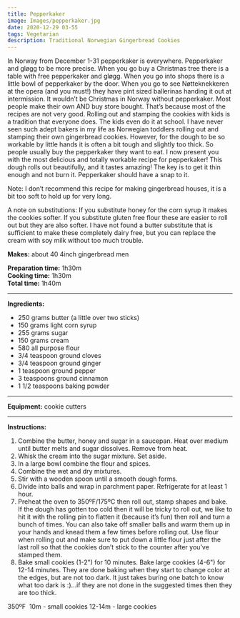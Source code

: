 ```yaml
---
title: Pepperkaker
image: Images/pepperkaker.jpg
date: 2020-12-29 03-55
tags: Vegetarian
description: Traditional Norwegian Gingerbread Cookies
---
```

In Norway from December 1-31 pepperkaker is everywhere. Pepperkaker and gløgg to be more precise. When you go buy a Christmas tree there is a table with free pepperkaker and gløgg. When you go into shops there is a little bowl of pepperkaker by the door. When you go to see Nøtteknekkeren at the opera (and you must!) they have pint sized ballerinas handing it out at intermission. It wouldn’t be Christmas in Norway without pepperkaker. Most people make their own AND buy store bought. That’s because most of the recipes are not very good. Rolling out and stamping the cookies with kids is a tradition that everyone does. The kids even do it at school. I have never seen such adept bakers in my life as Norwegian toddlers rolling out and stamping their own gingerbread cookies. However, for the dough to be so workable by little hands it is often a bit tough and slightly too thick. So people usually buy the pepperkaker they want to eat. I now present you with the most delicious and totally workable recipe for pepperkaker! This dough rolls out beautifully, and it tastes amazing! The key is to get it thin enough and not burn it. Pepperkaker should have a snap to it.

Note: I don’t recommend this recipe for making gingerbread houses, it is a bit too soft to hold up for very long. 

A note on substitutions: If you substitute honey for the corn syrup it makes the cookies softer. If you substitute gluten free flour these are easier to roll out but they are also softer. I have not found a butter substitute that is sufficient to make these completely dairy free, but you can replace the cream with soy milk without too much trouble.


**Makes:** about 40 4inch gingerbread men

**Preparation time:** 1h30m  
**Cooking time:** 1h30m  
**Total time:** 1h40m

---

**Ingredients:**

- 250 grams butter (a little over two sticks)
- 150 grams light corn syrup
- 255 grams sugar
- 150 grams cream
- 580 all purpose flour
- 3/4 teaspoon ground cloves
- 3/4 teaspoon ground ginger
- 1 teaspoon ground pepper
- 3 teaspoons ground cinnamon
- 1 1/2 teaspoons baking powder


---

**Equipment:** cookie cutters

---

**Instructions:**

1. Combine the butter, honey and sugar in a saucepan. Heat over medium until butter melts and sugar dissolves. Remove from heat.
1. Whisk the cream into the sugar mixture. Set aside.
1. In a large bowl combine the flour and spices.
1. Combine the wet and dry mixtures.
1. Stir with a wooden spoon until a smooth dough forms. 
1. Divide into balls and wrap in parchment paper. Refrigerate for at least 1 hour. 
1. Preheat the oven to 350ºF/175ºC then roll out, stamp shapes and bake. If the dough has gotten too cold then it will be tricky to roll out, we like to hit it with the rolling pin to flatten it (because it’s fun) then roll and turn a bunch of times. You can also take off smaller balls and warm them up in your hands and knead them a few times before rolling out. Use flour when rolling out and make sure to put down a little flour just after the last roll so that the cookies don’t stick to the counter after you’ve stamped them. 
1. Bake small cookies (1-2") for 10 minutes. Bake large cookies (4-6") for 12-14 minutes. They are done baking when they start to change color at the edges, but are not too dark. It just takes buring one batch to know what too dark is :)...if they are not done in the suggested times then they are too thick.


350ºF  10m - small cookies 12-14m - large cookies 
